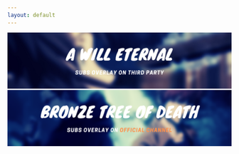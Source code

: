 ```yaml
---
layout: default
---
```

<style>
.zoom {
  transition: transform .2s;
}

.zoom:hover {
  -ms-transform: scale(1.1); /* IE 9 */
  -webkit-transform: scale(1.1); /* Safari 3-8 */
  transform: scale(1.1); 
}

</style>
<div class="zoom">
<a href="https://wuzimiko.github.io/subsoverlay/awilleternal/en"> <img src="images/AWEBanner.png"> </a></div>

<div class="zoom">
<a href="https://wuzimiko.github.io/subsoverlay/bronzetreeofdeath/en"> <img src="images/DMBJBanner.png"> </a></div>


